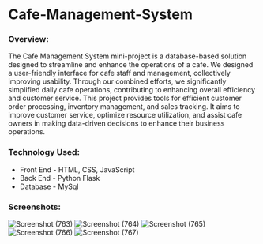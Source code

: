 # Cafe-Management-System

### Overview:
The Cafe Management System mini-project is a database-based solution designed to streamline and enhance the operations of a cafe. We designed a user-friendly interface for cafe staff and management, collectively improving usability. Through our combined efforts, we significantly simplified daily cafe operations, contributing to enhancing overall efficiency and customer service. This project provides tools for efficient customer order processing, inventory management, and sales tracking. It aims to improve customer service, optimize resource utilization, and assist cafe owners in making data-driven decisions to enhance their business operations.

### Technology Used:
* Front End - HTML, CSS, JavaScript
* Back End - Python Flask
* Database - MySql
  
### Screenshots:
![Screenshot (763)](https://github.com/Joyline-Rencita/Cafe-Management-System/assets/107092284/a469a3a2-f585-4b2a-a87e-19db796e427c)
![Screenshot (764)](https://github.com/Joyline-Rencita/Cafe-Management-System/assets/107092284/e799485e-1504-4fe6-922b-5a012e47afa4)
![Screenshot (765)](https://github.com/Joyline-Rencita/Cafe-Management-System/assets/107092284/ba4e1add-4025-4fee-bd2f-0226d525cd22)
![Screenshot (766)](https://github.com/Joyline-Rencita/Cafe-Management-System/assets/107092284/437e8773-739a-496d-bc2c-4bc38deb96ef)
![Screenshot (767)](https://github.com/Joyline-Rencita/Cafe-Management-System/assets/107092284/bb8c1c00-d509-4617-9aeb-c41f496260ef)
